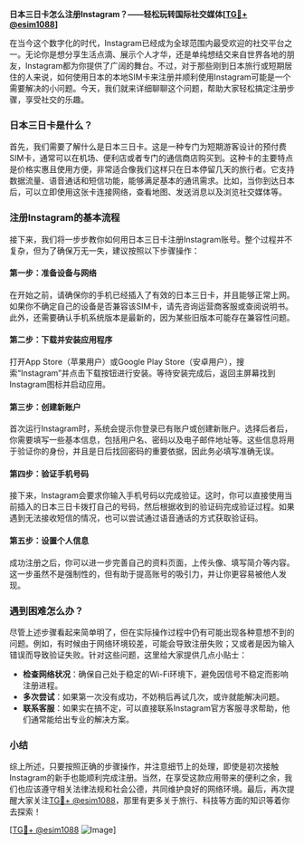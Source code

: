 **日本三日卡怎么注册Instagram？——轻松玩转国际社交媒体[[TG💪+ @esim1088](https://t.me/s/esim1088)]**

在当今这个数字化的时代，Instagram已经成为全球范围内最受欢迎的社交平台之一。无论你是想分享生活点滴、展示个人才华，还是单纯想结交来自世界各地的朋友，Instagram都为你提供了广阔的舞台。不过，对于那些刚到日本旅行或短期居住的人来说，如何使用日本的本地SIM卡来注册并顺利使用Instagram可能是一个需要解决的小问题。今天，我们就来详细聊聊这个问题，帮助大家轻松搞定注册步骤，享受社交的乐趣。

### 日本三日卡是什么？

首先，我们需要了解什么是日本三日卡。这是一种专门为短期游客设计的预付费SIM卡，通常可以在机场、便利店或者专门的通信商店购买到。这种卡的主要特点是价格实惠且使用方便，非常适合像我们这样只在日本停留几天的旅行者。它支持数据流量、语音通话和短信功能，能够满足基本的通讯需求。比如，当你到达日本后，可以立即使用这张卡连接网络，查看地图、发送消息以及浏览社交媒体等。

### 注册Instagram的基本流程

接下来，我们将一步步教你如何用日本三日卡注册Instagram账号。整个过程并不复杂，但为了确保万无一失，建议按照以下步骤操作：

#### 第一步：准备设备与网络

在开始之前，请确保你的手机已经插入了有效的日本三日卡，并且能够正常上网。如果你不确定自己的设备是否兼容该SIM卡，请先咨询运营商客服或查阅说明书。此外，还需要确认手机系统版本是最新的，因为某些旧版本可能存在兼容性问题。

#### 第二步：下载并安装应用程序

打开App Store（苹果用户）或Google Play Store（安卓用户），搜索“Instagram”并点击下载按钮进行安装。等待安装完成后，返回主屏幕找到Instagram图标并启动应用。

#### 第三步：创建新账户

首次运行Instagram时，系统会提示你登录已有账户或创建新账户。选择后者后，你需要填写一些基本信息，包括用户名、密码以及电子邮件地址等。这些信息将用于验证你的身份，并且是日后找回密码的重要依据，因此务必填写准确无误。

#### 第四步：验证手机号码

接下来，Instagram会要求你输入手机号码以完成验证。这时，你可以直接使用当前插入的日本三日卡拨打自己的号码，然后根据收到的验证码完成验证过程。如果遇到无法接收短信的情况，也可以尝试通过语音通话的方式获取验证码。

#### 第五步：设置个人信息

成功注册之后，你可以进一步完善自己的资料页面，上传头像、填写简介等内容。这一步虽然不是强制性的，但有助于提高账号的吸引力，并让你更容易被他人发现。

### 遇到困难怎么办？

尽管上述步骤看起来简单明了，但在实际操作过程中仍有可能出现各种意想不到的问题。例如，有时候由于网络环境较差，可能会导致注册失败；又或者是因为输入错误而导致验证失败。针对这些问题，这里给大家提供几点小贴士：

- **检查网络状况**：确保自己处于稳定的Wi-Fi环境下，避免因信号不稳定而影响注册进程。
- **多次尝试**：如果第一次没有成功，不妨稍后再试几次，或许就能解决问题。
- **联系客服**：如果实在搞不定，可以直接联系Instagram官方客服寻求帮助，他们通常能给出专业的解决方案。

### 小结

综上所述，只要按照正确的步骤操作，并注意细节上的处理，即使是初次接触Instagram的新手也能顺利完成注册。当然，在享受这款应用带来的便利之余，我们也应该遵守相关法律法规和社会公德，共同维护良好的网络环境。最后，再次提醒大家关注[TG💪+ @esim1088](https://t.me/s/esim1088)，那里有更多关于旅行、科技等方面的知识等着你去探索！

[[TG💪+ @esim1088](https://t.me/s/esim1088) ![Image](https://i.postimg.cc/4NQfJmqS/Snipaste-2025-05-13-00-14-12.png)]